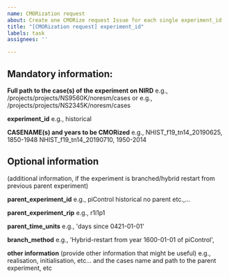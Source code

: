 ```yaml
---
name: CMORization request
about: Create one CMORize request Issue for each single experiment_id
title: "[CMORization request] experiment_id"
labels: task
assignees: ''

---
```


## Mandatory information:

**Full path to the case(s) of the experiment on NIRD**
e.g., /projects/projects/NS9560K/noresm/cases
or
e.g., /projects/projects/NS2345K/noresm/cases

**experiment_id**
e.g., historical

**CASENAME(s) and years to be CMORized**
e.g., 
NHIST_f19_tn14_20190625, 1850-1948
NHIST_f19_tn14_20190710,  1950-2014

## Optional information
(additional information, if the experiment is branched/hybrid restart from previous parent experiment)

**parent_experiment_id**
e.g., 
piControl
historical
no parent
etc.,...

**parent_experiment_rip**
e.g., r1i1p1

**parent_time_units**
e.g.,
'days since 0421-01-01'

**branch_method**
e.g.,
'Hybrid-restart from year 1600-01-01 of piControl',

**other information**
(provide other information that might be useful)
e.g., realisation, initialisation, etc...
and the cases name and path to the parent experiment, etc
